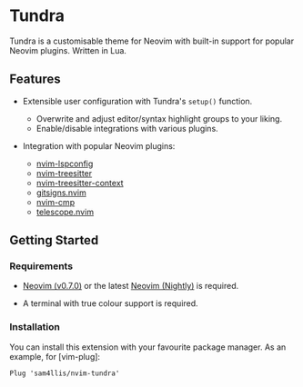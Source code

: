# Tundra

Tundra is a customisable theme for Neovim with built-in support for popular
Neovim plugins. Written in Lua.

## Features

* Extensible user configuration with Tundra's `setup()` function.

    * Overwrite and adjust editor/syntax highlight groups to your liking.
    * Enable/disable integrations with various plugins.

* Integration with popular Neovim plugins:

    * [nvim-lspconfig](https://github.com/neovim/nvim-lspconfig)
    * [nvim-treesitter](https://github.com/nvim-treesitter/nvim-treesitter)
    * [nvim-treesitter-context](https://github.com/nvim-treesitter/nvim-treesitter-context)
    * [gitsigns.nvim](https://github.com/lewis6991/gitsigns.nvim)
    * [nvim-cmp](https://github.com/hrsh7th/nvim-cmp)
    * [telescope.nvim](https://github.com/nvim-telescope/telescope.nvim)

## Getting Started

### Requirements

* [Neovim (v0.7.0)](nvim-0.7.0) or the latest [Neovim (Nightly)](nvim-nightly)
  is required.

* A terminal with true colour support is required.

### Installation

You can install this extension with your favourite package manager. As an
example, for [vim-plug]:

```vim
Plug 'sam4llis/nvim-tundra'
```
